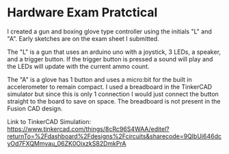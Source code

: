 # Hardware Exam Pratctical
 
I created a gun and boxing glove type controller using the initials "L" and "A". Early sketches are on the exam sheet I submitted.

The "L" is a gun that uses an arduino uno with a joystick, 3 LEDs, a speaker, and a trigger button. If the trigger button is pressed a sound will play and the LEDs will update with the current ammo count.

The "A" is a glove has 1 button and uses a micro:bit for the built in accelerometer to remain compact. I used a breadboard in the TinkerCAD simulator but since this is only 1 connection I would just connect the button straight to the board to save on space. The breadboard is not present in the Fusion CAD design.


Link to TinkerCAD Simulation: https://www.tinkercad.com/things/8cRc96S4WAA/editel?returnTo=%2Fdashboard%2Fdesigns%2Fcircuits&sharecode=9QIbUi646dcyOd7FXQMmyau_06ZK0OixzkS82DmkPrA